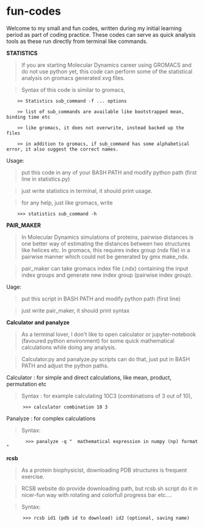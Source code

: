 # fun-codes
Welcome to my small and fun codes, written during my initial learning period as part of coding practice. These codes can serve as quick analysis tools as these run directly from terminal like commands.



**STATISTICS**
> If you are starting Molecular Dynamics career using GROMACS and do not use python yet, this code can perform some of the statistical analysis on gromacs generated xvg files.

> Syntax of this code is similar to gromacs,

        >> Statistics sub_command -f ... options
        
        >> list of sub_commands are available like bootstrapped mean, binding time etc
        
        >> like gromacs, it does not overwrite, instead backed up the files
        
        >> in addition to gromacs, if sub_command has some alphabetical error, it also suggest the correct names.

Usage:
> put this code in any of your BASH PATH and modify python path (first line in statistics.py)

> just write statistics in terminal, it should print usage.

>  for any help, just like gromacs, write

        >>> statistics sub_command -h



**PAIR_MAKER**
> In Molecular Dynamics simulations of proteins, pairwise distances is one better way of estimating the distances between two structures like helices etc. In gromacs, this requires index group (ndx file) in a pairwise manner which could not be generated by gmx make_ndx. 

> pair_maker can take gromacs index file (.ndx) containing the input index groups and generate new index group (pairwise index group).

Uage:
> put this script in BASH PATH and modify python path (first line)     

> just write pair_maker, it should print syntax



**Calculator and panalyze**
> As a terminal lover, I don't like to open calculator or jupyter-notebook (favoured python environment) for some quick mathematical calculations while doing any analysis.

> Calculator.py and panalyze.py scripts can do that, just put in BASH PATH and adjust the python paths.

Calculator : for simple and direct calculations, like mean, product, permutation etc

> Syntax : for example calculating 10C3 (combinations of 3 out of 10),

          >>> calculator combination 10 3

Panalyze : for complex calculations

> Syntax:

           >>> panalyze -q "  mathematical expression in numpy (np) format  "



**rcsb**
> As a protein biophysicist, downloading PDB structures is frequent exercise.

> RCSB website do provide downloading path, but rcsb.sh script do it in nicer-fun way with rotating and colorfull progress bar etc....

> Syntax:

          >>> rcsb id1 (pdb id to download) id2 (optional, saving name)




